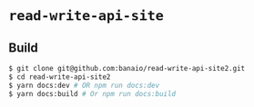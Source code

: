 # `read-write-api-site`

## Build

```sh
$ git clone git@github.com:banaio/read-write-api-site2.git
$ cd read-write-api-site2
$ yarn docs:dev # OR npm run docs:dev
$ yarn docs:build # Or npm run docs:build
```
